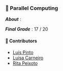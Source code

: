 ### :pushpin: Parallel Computing

***About*** : 

<!-- Two versions of the BucketSort Algorithm : sequential and parallel (with OpenMP). Ferramentas utilizadas e técnicas utilizadas benchmark, performance, e conhcecimentos obtidos em temáticas.
 -->

***Final Grade*** : 17 / 20

#### :handshake: Contributors 
- [Luís Pinto](https://github.com/L-Pinto)
- [Luísa Carneiro](https://github.com/Analucar)
- [Rita Peixoto](https://github.com/rita-peixoto)

